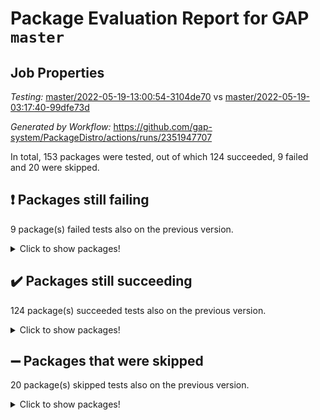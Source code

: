 # Package Evaluation Report for GAP `master`

## Job Properties

*Testing:* [master/2022-05-19-13:00:54-3104de70](https://github.com/gap-system/PackageDistro/blob/data/reports/master/2022-05-19-13:00:54-3104de70) vs [master/2022-05-19-03:17:40-99dfe73d](https://github.com/gap-system/PackageDistro/blob/data/reports/master/2022-05-19-03:17:40-99dfe73d)

*Generated by Workflow:* https://github.com/gap-system/PackageDistro/actions/runs/2351947707

In total, 153 packages were tested, out of which 124 succeeded, 9 failed and 20 were skipped.

## :exclamation: Packages still failing

9 package(s) failed tests also on the previous version.
<details><summary>Click to show packages!</summary>

- fining 1.4.1 [(failure)](https://github.com/gap-system/PackageDistro/runs/6507280740?check_suite_focus=true)
- francy 1.2.4 [(failure)](https://github.com/gap-system/PackageDistro/runs/6507281390?check_suite_focus=true)
- hap 1.39 [(failure)](https://github.com/gap-system/PackageDistro/runs/6507282327?check_suite_focus=true)
- normalizinterface 1.3.2 [(failure)](https://github.com/gap-system/PackageDistro/runs/6507285304?check_suite_focus=true)
- packagemanager 1.2 [(failure)](https://github.com/gap-system/PackageDistro/runs/6507285897?check_suite_focus=true)
- rcwa 4.6.4 [(failure)](https://github.com/gap-system/PackageDistro/runs/6507287090?check_suite_focus=true)
- recog 1.3.2 [(failure)](https://github.com/gap-system/PackageDistro/runs/6507287415?check_suite_focus=true)
- semigroups 4.0.0 [(failure)](https://github.com/gap-system/PackageDistro/runs/6507288078?check_suite_focus=true)
- ugaly 4.0.2 [(failure)](https://github.com/gap-system/PackageDistro/runs/6507290256?check_suite_focus=true)
</details>

## :heavy_check_mark: Packages still succeeding

124 package(s) succeeded tests also on the previous version.
<details><summary>Click to show packages!</summary>

- ace 5.4 [(success)](https://github.com/gap-system/PackageDistro/runs/6507276447?check_suite_focus=true)
- aclib 1.3.2 [(success)](https://github.com/gap-system/PackageDistro/runs/6507276506?check_suite_focus=true)
- agt 0.2 [(success)](https://github.com/gap-system/PackageDistro/runs/6507276622?check_suite_focus=true)
- alnuth 3.2.1 [(success)](https://github.com/gap-system/PackageDistro/runs/6507276737?check_suite_focus=true)
- anupq 3.2.6 [(success)](https://github.com/gap-system/PackageDistro/runs/6507276795?check_suite_focus=true)
- atlasrep 2.1.2 [(success)](https://github.com/gap-system/PackageDistro/runs/6507276870?check_suite_focus=true)
- autodoc 2022.03.10 [(success)](https://github.com/gap-system/PackageDistro/runs/6507276950?check_suite_focus=true)
- automata 1.15 [(success)](https://github.com/gap-system/PackageDistro/runs/6507277012?check_suite_focus=true)
- automgrp 1.3.2 [(success)](https://github.com/gap-system/PackageDistro/runs/6507277139?check_suite_focus=true)
- autpgrp 1.10.2 [(success)](https://github.com/gap-system/PackageDistro/runs/6507277232?check_suite_focus=true)
- cap 2022.05-07 [(success)](https://github.com/gap-system/PackageDistro/runs/6507277338?check_suite_focus=true)
- caratinterface 2.3.3 [(success)](https://github.com/gap-system/PackageDistro/runs/6507277428?check_suite_focus=true)
- cddinterface 2020.06.24 [(success)](https://github.com/gap-system/PackageDistro/runs/6507277538?check_suite_focus=true)
- circle 1.6.5 [(success)](https://github.com/gap-system/PackageDistro/runs/6507277687?check_suite_focus=true)
- classicpres 1.22 [(success)](https://github.com/gap-system/PackageDistro/runs/6507277869?check_suite_focus=true)
- cohomolo 1.6.10 [(success)](https://github.com/gap-system/PackageDistro/runs/6507278057?check_suite_focus=true)
- congruence 1.2.4 [(success)](https://github.com/gap-system/PackageDistro/runs/6507278223?check_suite_focus=true)
- corelg 1.56 [(success)](https://github.com/gap-system/PackageDistro/runs/6507278334?check_suite_focus=true)
- crime 1.6 [(success)](https://github.com/gap-system/PackageDistro/runs/6507278490?check_suite_focus=true)
- crisp 1.4.5 [(success)](https://github.com/gap-system/PackageDistro/runs/6507278581?check_suite_focus=true)
- crypting 0.10 [(success)](https://github.com/gap-system/PackageDistro/runs/6507278695?check_suite_focus=true)
- cryst 4.1.24 [(success)](https://github.com/gap-system/PackageDistro/runs/6507278797?check_suite_focus=true)
- crystcat 1.1.9 [(success)](https://github.com/gap-system/PackageDistro/runs/6507278935?check_suite_focus=true)
- ctbllib 1.3.4 [(success)](https://github.com/gap-system/PackageDistro/runs/6507279044?check_suite_focus=true)
- cubefree 1.19 [(success)](https://github.com/gap-system/PackageDistro/runs/6507279146?check_suite_focus=true)
- curlinterface 2.2.2 [(success)](https://github.com/gap-system/PackageDistro/runs/6507279253?check_suite_focus=true)
- cvec 2.7.5 [(success)](https://github.com/gap-system/PackageDistro/runs/6507279392?check_suite_focus=true)
- datastructures 0.2.7 [(success)](https://github.com/gap-system/PackageDistro/runs/6507279479?check_suite_focus=true)
- deepthought 1.0.5 [(success)](https://github.com/gap-system/PackageDistro/runs/6507279584?check_suite_focus=true)
- design 1.7 [(success)](https://github.com/gap-system/PackageDistro/runs/6507279678?check_suite_focus=true)
- difsets 2.3.1 [(success)](https://github.com/gap-system/PackageDistro/runs/6507279827?check_suite_focus=true)
- digraphs 1.5.2 [(success)](https://github.com/gap-system/PackageDistro/runs/6507279992?check_suite_focus=true)
- edim 1.3.5 [(success)](https://github.com/gap-system/PackageDistro/runs/6507280095?check_suite_focus=true)
- example 4.3.1 [(success)](https://github.com/gap-system/PackageDistro/runs/6507280196?check_suite_focus=true)
- factint 1.6.3 [(success)](https://github.com/gap-system/PackageDistro/runs/6507280414?check_suite_focus=true)
- ferret 1.0.7 [(success)](https://github.com/gap-system/PackageDistro/runs/6507280502?check_suite_focus=true)
- fga 1.4.0 [(success)](https://github.com/gap-system/PackageDistro/runs/6507280618?check_suite_focus=true)
- float 1.0.3 [(success)](https://github.com/gap-system/PackageDistro/runs/6507280835?check_suite_focus=true)
- format 1.4.3 [(success)](https://github.com/gap-system/PackageDistro/runs/6507280974?check_suite_focus=true)
- forms 1.2.7 [(success)](https://github.com/gap-system/PackageDistro/runs/6507281094?check_suite_focus=true)
- fplsa 1.2.5 [(success)](https://github.com/gap-system/PackageDistro/runs/6507281197?check_suite_focus=true)
- fr 2.4.8 [(success)](https://github.com/gap-system/PackageDistro/runs/6507281286?check_suite_focus=true)
- fwtree 1.3 [(success)](https://github.com/gap-system/PackageDistro/runs/6507281496?check_suite_focus=true)
- gbnp 1.0.5 [(success)](https://github.com/gap-system/PackageDistro/runs/6507281586?check_suite_focus=true)
- generalizedmorphismsforcap 2022.05-01 [(success)](https://github.com/gap-system/PackageDistro/runs/6507281678?check_suite_focus=true)
- genss 1.6.6 [(success)](https://github.com/gap-system/PackageDistro/runs/6507281774?check_suite_focus=true)
- gradedringforhomalg 2022.03-01 [(success)](https://github.com/gap-system/PackageDistro/runs/6507281834?check_suite_focus=true)
- grape 4.8.5 [(success)](https://github.com/gap-system/PackageDistro/runs/6507281929?check_suite_focus=true)
- groupoids 1.69 [(success)](https://github.com/gap-system/PackageDistro/runs/6507281999?check_suite_focus=true)
- grpconst 2.6.2 [(success)](https://github.com/gap-system/PackageDistro/runs/6507282097?check_suite_focus=true)
- guarana 0.96.3 [(success)](https://github.com/gap-system/PackageDistro/runs/6507282174?check_suite_focus=true)
- guava 3.16 [(success)](https://github.com/gap-system/PackageDistro/runs/6507282228?check_suite_focus=true)
- hapcryst 0.1.14 [(success)](https://github.com/gap-system/PackageDistro/runs/6507282418?check_suite_focus=true)
- hecke 1.5.3 [(success)](https://github.com/gap-system/PackageDistro/runs/6507282493?check_suite_focus=true)
- help 3.5 [(success)](https://github.com/gap-system/PackageDistro/runs/6507282577?check_suite_focus=true)
- idrel 2.43 [(success)](https://github.com/gap-system/PackageDistro/runs/6507282665?check_suite_focus=true)
- images 1.3.1 [(success)](https://github.com/gap-system/PackageDistro/runs/6507282785?check_suite_focus=true)
- intpic 0.2.4 [(success)](https://github.com/gap-system/PackageDistro/runs/6507282903?check_suite_focus=true)
- io 4.7.2 [(success)](https://github.com/gap-system/PackageDistro/runs/6507283004?check_suite_focus=true)
- irredsol 1.4.3 [(success)](https://github.com/gap-system/PackageDistro/runs/6507283127?check_suite_focus=true)
- json 2.1.0 [(success)](https://github.com/gap-system/PackageDistro/runs/6507283247?check_suite_focus=true)
- jupyterkernel 1.4.1 [(success)](https://github.com/gap-system/PackageDistro/runs/6507283330?check_suite_focus=true)
- jupyterviz 1.5.1 [(success)](https://github.com/gap-system/PackageDistro/runs/6507283434?check_suite_focus=true)
- kan 1.34 [(success)](https://github.com/gap-system/PackageDistro/runs/6507283546?check_suite_focus=true)
- kbmag 1.5.9 [(success)](https://github.com/gap-system/PackageDistro/runs/6507283637?check_suite_focus=true)
- laguna 3.9.5 [(success)](https://github.com/gap-system/PackageDistro/runs/6507283726?check_suite_focus=true)
- liealgdb 2.2.1 [(success)](https://github.com/gap-system/PackageDistro/runs/6507283834?check_suite_focus=true)
- liepring 2.6 [(success)](https://github.com/gap-system/PackageDistro/runs/6507283911?check_suite_focus=true)
- liering 2.4.2 [(success)](https://github.com/gap-system/PackageDistro/runs/6507284010?check_suite_focus=true)
- linearalgebraforcap 2022.05-03 [(success)](https://github.com/gap-system/PackageDistro/runs/6507284090?check_suite_focus=true)
- loops 3.4.1 [(success)](https://github.com/gap-system/PackageDistro/runs/6507284190?check_suite_focus=true)
- lpres 1.0.3 [(success)](https://github.com/gap-system/PackageDistro/runs/6507284297?check_suite_focus=true)
- majoranaalgebras 1.4 [(success)](https://github.com/gap-system/PackageDistro/runs/6507284398?check_suite_focus=true)
- mapclass 1.4.5 [(success)](https://github.com/gap-system/PackageDistro/runs/6507284499?check_suite_focus=true)
- matgrp 0.64 [(success)](https://github.com/gap-system/PackageDistro/runs/6507284585?check_suite_focus=true)
- modisom 2.5.2 [(success)](https://github.com/gap-system/PackageDistro/runs/6507284683?check_suite_focus=true)
- modulepresentationsforcap 2022.05-02 [(success)](https://github.com/gap-system/PackageDistro/runs/6507284777?check_suite_focus=true)
- monoidalcategories 2022.05-02 [(success)](https://github.com/gap-system/PackageDistro/runs/6507284844?check_suite_focus=true)
- nconvex 2020.11-04 [(success)](https://github.com/gap-system/PackageDistro/runs/6507284919?check_suite_focus=true)
- nilmat 1.4.1 [(success)](https://github.com/gap-system/PackageDistro/runs/6507285052?check_suite_focus=true)
- nock 1.5 [(success)](https://github.com/gap-system/PackageDistro/runs/6507285152?check_suite_focus=true)
- nq 2.5.8 [(success)](https://github.com/gap-system/PackageDistro/runs/6507285397?check_suite_focus=true)
- numericalsgps 1.3.0 [(success)](https://github.com/gap-system/PackageDistro/runs/6507285508?check_suite_focus=true)
- openmath 11.5.1 [(success)](https://github.com/gap-system/PackageDistro/runs/6507285610?check_suite_focus=true)
- orb 4.8.4 [(success)](https://github.com/gap-system/PackageDistro/runs/6507285802?check_suite_focus=true)
- patternclass 2.4.2 [(success)](https://github.com/gap-system/PackageDistro/runs/6507285974?check_suite_focus=true)
- permut 2.0.4 [(success)](https://github.com/gap-system/PackageDistro/runs/6507286101?check_suite_focus=true)
- polenta 1.3.10 [(success)](https://github.com/gap-system/PackageDistro/runs/6507286252?check_suite_focus=true)
- polymaking 0.8.6 [(success)](https://github.com/gap-system/PackageDistro/runs/6507286379?check_suite_focus=true)
- primgrp 3.4.2 [(success)](https://github.com/gap-system/PackageDistro/runs/6507286504?check_suite_focus=true)
- profiling 2.5.0 [(success)](https://github.com/gap-system/PackageDistro/runs/6507286607?check_suite_focus=true)
- qpa 1.33 [(success)](https://github.com/gap-system/PackageDistro/runs/6507286716?check_suite_focus=true)
- quagroup 1.8.3 [(success)](https://github.com/gap-system/PackageDistro/runs/6507286840?check_suite_focus=true)
- radiroot 2.9 [(success)](https://github.com/gap-system/PackageDistro/runs/6507286954?check_suite_focus=true)
- rds 1.8 [(success)](https://github.com/gap-system/PackageDistro/runs/6507287246?check_suite_focus=true)
- repndecomp 1.2.1 [(success)](https://github.com/gap-system/PackageDistro/runs/6507287565?check_suite_focus=true)
- repsn 3.1.0 [(success)](https://github.com/gap-system/PackageDistro/runs/6507287780?check_suite_focus=true)
- resclasses 4.7.2 [(success)](https://github.com/gap-system/PackageDistro/runs/6507287908?check_suite_focus=true)
- scscp 2.3.1 [(success)](https://github.com/gap-system/PackageDistro/runs/6507288002?check_suite_focus=true)
- sglppow 2.2 [(success)](https://github.com/gap-system/PackageDistro/runs/6507288167?check_suite_focus=true)
- sgpviz 0.999.5 [(success)](https://github.com/gap-system/PackageDistro/runs/6507288312?check_suite_focus=true)
- simpcomp 2.1.14 [(success)](https://github.com/gap-system/PackageDistro/runs/6507288426?check_suite_focus=true)
- singular 2020.12.18 [(success)](https://github.com/gap-system/PackageDistro/runs/6507288514?check_suite_focus=true)
- sla 1.5.3 [(success)](https://github.com/gap-system/PackageDistro/runs/6507288601?check_suite_focus=true)
- smallgrp 1.5 [(success)](https://github.com/gap-system/PackageDistro/runs/6507288795?check_suite_focus=true)
- smallsemi 0.6.13 [(success)](https://github.com/gap-system/PackageDistro/runs/6507288939?check_suite_focus=true)
- sonata 2.9.4 [(success)](https://github.com/gap-system/PackageDistro/runs/6507289065?check_suite_focus=true)
- sophus 1.25 [(success)](https://github.com/gap-system/PackageDistro/runs/6507289200?check_suite_focus=true)
- spinsym 1.5.2 [(success)](https://github.com/gap-system/PackageDistro/runs/6507289398?check_suite_focus=true)
- symbcompcc 1.3.2 [(success)](https://github.com/gap-system/PackageDistro/runs/6507289511?check_suite_focus=true)
- thelma 1.3 [(success)](https://github.com/gap-system/PackageDistro/runs/6507289669?check_suite_focus=true)
- tomlib 1.2.9 [(success)](https://github.com/gap-system/PackageDistro/runs/6507289810?check_suite_focus=true)
- toric 1.9.5 [(success)](https://github.com/gap-system/PackageDistro/runs/6507289959?check_suite_focus=true)
- transgrp 3.6.2 [(success)](https://github.com/gap-system/PackageDistro/runs/6507290085?check_suite_focus=true)
- unipot 1.5 [(success)](https://github.com/gap-system/PackageDistro/runs/6507290436?check_suite_focus=true)
- unitlib 4.1.0 [(success)](https://github.com/gap-system/PackageDistro/runs/6507290676?check_suite_focus=true)
- utils 0.72 [(success)](https://github.com/gap-system/PackageDistro/runs/6507290806?check_suite_focus=true)
- uuid 0.7 [(success)](https://github.com/gap-system/PackageDistro/runs/6507290936?check_suite_focus=true)
- walrus 0.9991 [(success)](https://github.com/gap-system/PackageDistro/runs/6507291080?check_suite_focus=true)
- wedderga 4.10.2 [(success)](https://github.com/gap-system/PackageDistro/runs/6507291208?check_suite_focus=true)
- xmod 2.88 [(success)](https://github.com/gap-system/PackageDistro/runs/6507291330?check_suite_focus=true)
- xmodalg 1.22 [(success)](https://github.com/gap-system/PackageDistro/runs/6507291470?check_suite_focus=true)
- yangbaxter 0.10.0 [(success)](https://github.com/gap-system/PackageDistro/runs/6507291607?check_suite_focus=true)
- zeromqinterface 0.13 [(success)](https://github.com/gap-system/PackageDistro/runs/6507291731?check_suite_focus=true)
</details>

## :heavy_minus_sign: Packages that were skipped

20 package(s) skipped tests also on the previous version.
<details><summary>Click to show packages!</summary>

- 4ti2interface 2022.03-01 [(skipped)](https://github.com/gap-system/PackageDistro/runs/6507115593?check_suite_focus=true)
- browse 1.8.14 [(skipped)](https://github.com/gap-system/PackageDistro/runs/6507115593?check_suite_focus=true)
- examplesforhomalg 2022.03-01 [(skipped)](https://github.com/gap-system/PackageDistro/runs/6507115593?check_suite_focus=true)
- gapdoc 1.6.5 [(skipped)](https://github.com/gap-system/PackageDistro/runs/6507115593?check_suite_focus=true)
- gauss 2022.03-01 [(skipped)](https://github.com/gap-system/PackageDistro/runs/6507115593?check_suite_focus=true)
- gaussforhomalg 2022.03-01 [(skipped)](https://github.com/gap-system/PackageDistro/runs/6507115593?check_suite_focus=true)
- gradedmodules 2022.03-01 [(skipped)](https://github.com/gap-system/PackageDistro/runs/6507115593?check_suite_focus=true)
- homalg 2022.03-01 [(skipped)](https://github.com/gap-system/PackageDistro/runs/6507115593?check_suite_focus=true)
- homalgtocas 2022.03-01 [(skipped)](https://github.com/gap-system/PackageDistro/runs/6507115593?check_suite_focus=true)
- io_forhomalg 2022.03-01 [(skipped)](https://github.com/gap-system/PackageDistro/runs/6507115593?check_suite_focus=true)
- itc 1.5.1 [(skipped)](https://github.com/gap-system/PackageDistro/runs/6507115593?check_suite_focus=true)
- localizeringforhomalg 2022.03-01 [(skipped)](https://github.com/gap-system/PackageDistro/runs/6507115593?check_suite_focus=true)
- matricesforhomalg 2022.04-01 [(skipped)](https://github.com/gap-system/PackageDistro/runs/6507115593?check_suite_focus=true)
- modules 2022.03-01 [(skipped)](https://github.com/gap-system/PackageDistro/runs/6507115593?check_suite_focus=true)
- polycyclic 2.16 [(skipped)](https://github.com/gap-system/PackageDistro/runs/6507115593?check_suite_focus=true)
- ringsforhomalg 2022.04-01 [(skipped)](https://github.com/gap-system/PackageDistro/runs/6507115593?check_suite_focus=true)
- sco 2022.03-01 [(skipped)](https://github.com/gap-system/PackageDistro/runs/6507115593?check_suite_focus=true)
- toolsforhomalg 2022.04-03 [(skipped)](https://github.com/gap-system/PackageDistro/runs/6507115593?check_suite_focus=true)
- toricvarieties 2022.03.23 [(skipped)](https://github.com/gap-system/PackageDistro/runs/6507115593?check_suite_focus=true)
- xgap 4.31 [(skipped)](https://github.com/gap-system/PackageDistro/runs/6507115593?check_suite_focus=true)
</details>

